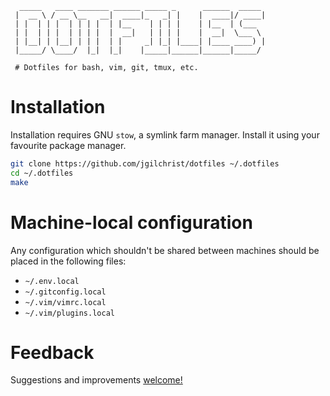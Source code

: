 ```
  _____   ____ _______ ______ _____ _      ______  _____
 |  __ \ / __ \__   __|  ____|_   _| |    |  ____|/ ____|
 | |  | | |  | | | |  | |__    | | | |    | |__  | (___
 | |  | | |  | | | |  |  __|   | | | |    |  __|  \___ \
 | |__| | |__| | | |  | |     _| |_| |____| |____ ____) |
 |_____/ \____/  |_|  |_|    |_____|______|______|_____/

 # Dotfiles for bash, vim, git, tmux, etc.
```

# Installation

Installation requires GNU `stow`, a symlink farm manager. Install it using your favourite package manager.

```sh
git clone https://github.com/jgilchrist/dotfiles ~/.dotfiles
cd ~/.dotfiles
make
```

# Machine-local configuration

Any configuration which shouldn't be shared between machines should be placed in the following files:

* `~/.env.local`
* `~/.gitconfig.local`
* `~/.vim/vimrc.local`
* `~/.vim/plugins.local`

# Feedback

Suggestions and improvements [welcome!](https://github.com/jgilchrist/dotfiles/issues)
